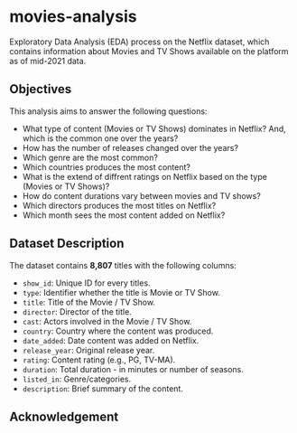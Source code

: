 # movies-analysis
Exploratory Data Analysis (EDA) process on the Netflix dataset, which contains information about Movies and TV Shows available on the platform as of mid-2021 data.

## Objectives
This analysis aims to answer the following questions:
- What type of content (Movies or TV Shows) dominates in Netflix? And, which is the common one over the years?
- How has the number of releases changed over the years?
- Which genre are the most common?
- Which countries produces the most content?
- What is the extend of diffrent ratings on Netflix based on the type (Movies or TV Shows)?
- How do content durations vary between movies and TV shows?
- Which directors produces the most titles on Netflix?
- Which month sees the most content added on Netflix?

## Dataset Description
The dataset contains **8,807** titles with the following columns:
- `show_id`: Unique ID for every titles.
- `type`: Identifier whether the title is Movie or TV Show.
- `title`: Title of the Movie / TV Show.
- `director`: Director of the title.
- `cast`: Actors involved in the Movie / TV Show.
- `country`: Country where the content was produced.
- `date_added`: Date content was added on Netflix.
- `release_year`: Original release year.
- `rating`: Content rating (e.g., PG, TV-MA).
- `duration`: Total duration - in minutes or number of seasons.
- `listed_in`: Genre/categories.
- `description`: Brief summary of the content.

## Acknowledgement
